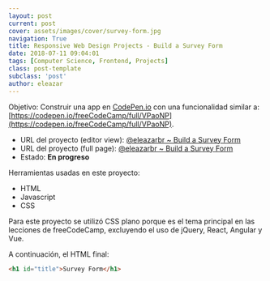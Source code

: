 ```yaml
---
layout: post
current: post
cover: assets/images/cover/survey-form.jpg
navigation: True
title: Responsive Web Design Projects - Build a Survey Form
date: 2018-07-11 09:04:01
tags: [Computer Science, Frontend, Projects]
class: post-template
subclass: 'post'
author: eleazar
---
```


Objetivo: Construir una app en [CodePen.io](https://codepen.io/#) con una funcionalidad similar a: [https://codepen.io/freeCodeCamp/full/VPaoNP](https://codepen.io/freeCodeCamp/full/VPaoNP).

* URL del proyecto (editor view): [@eleazarbr ~ Build a Survey Form](https://codepen.io/eleazarbr/pen/jpEpoB)
* URL del proyecto (full page):   [@eleazarbr ~ Build a Survey Form](https://codepen.io/eleazarbr/full/jpEpoB/)
* Estado: **En progreso**

Herramientas usadas en este proyecto:

- HTML
- Javascript
- CSS

Para este proyecto se utilizó CSS plano porque es el tema principal en las lecciones de freeCodeCamp, excluyendo el uso de jQuery, React, Angular y Vue.

A continuación, el HTML final:

```html
<h1 id="title">Survey Form</h1>
```

